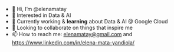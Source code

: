 - 👋 Hi, I’m @elenamatay
- 👀 Interested in Data & AI
- 🌱 Currently working & **learning** about Data & AI @ Google Cloud
- 💞️ Looking to collaborate on things that inspire me
- 📫 How to reach me: elenamatay@gmail.com and https://www.linkedin.com/in/elena-mata-yandiola/ 

<!---
elenamatay/elenamatay is a ✨ special ✨ repository because its `README.md` (this file) appears on your GitHub profile.
You can click the Preview link to take a look at your changes.
--->
